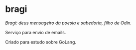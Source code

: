# bragi

_Bragi: deus mensageiro da poesia e sabedoria, filho de Odin._

Serviço para envio de emails.

Criado para estudo sobre GoLang.